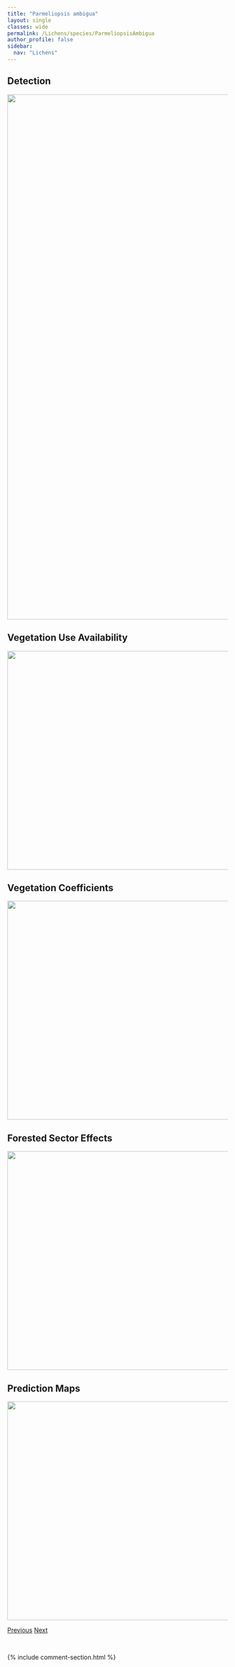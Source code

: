 ```yaml
---
title: "Parmeliopsis ambigua"
layout: single
classes: wide
permalink: /Lichens/species/ParmeliopsisAmbigua
author_profile: false
sidebar:
  nav: "Lichens"
---
```


<h2>Detection</h2>

<a href="https://drive.google.com/uc?export=view&id=1BaMnsTYld6gHaJ9JXx5ti5u9UN1wLv5u">
<img src="https://drive.google.com/uc?export=view&id=1BaMnsTYld6gHaJ9JXx5ti5u9UN1wLv5u" height = "1200" width = "800">
</a>


<h2>Vegetation Use Availability</h2>

<a href="https://drive.google.com/uc?export=view&id=1HIo5_Qnsb82Bn1BemMcsfjx4iX6QONLa">
<img src="https://drive.google.com/uc?export=view&id=1HIo5_Qnsb82Bn1BemMcsfjx4iX6QONLa" height = "500" width = "1000">
</a>


<h2>Vegetation Coefficients</h2>

<a href="https://drive.google.com/uc?export=view&id=1Spsaa3UkeAk2s5g7uykSAQNtdBu23EhY">
<img src="https://drive.google.com/uc?export=view&id=1Spsaa3UkeAk2s5g7uykSAQNtdBu23EhY" height = "500" width = "1000">
</a>


<h2>Forested Sector Effects</h2>

<a href="https://drive.google.com/uc?export=view&id=1tvDMQ_Uc97Uje4qD4cSJj5AM2pYop6Lt">
<img src="https://drive.google.com/uc?export=view&id=1tvDMQ_Uc97Uje4qD4cSJj5AM2pYop6Lt" height = "500" width = "1000">
</a>


<h2>Prediction Maps</h2>

<a href="https://drive.google.com/uc?export=view&id=1Q9IO9YBbuW4xfyZmYUrDGUeGK1swLUo1">
<img src="https://drive.google.com/uc?export=view&id=1Q9IO9YBbuW4xfyZmYUrDGUeGK1swLUo1" height = "500" width = "1000">
</a>


<a href="/DevelopmentWebsite/Lichens/species/ParmeliaSulcata" class="pagination--pager" title="Parmelia sulcata">Previous</a> <a href="/DevelopmentWebsite/Lichens/species/ParmeliopsisHyperopta" class="pagination--pager" title="Parmeliopsis hyperopta">Next</a>

<p>&nbsp;</p>

{% include comment-section.html %}
